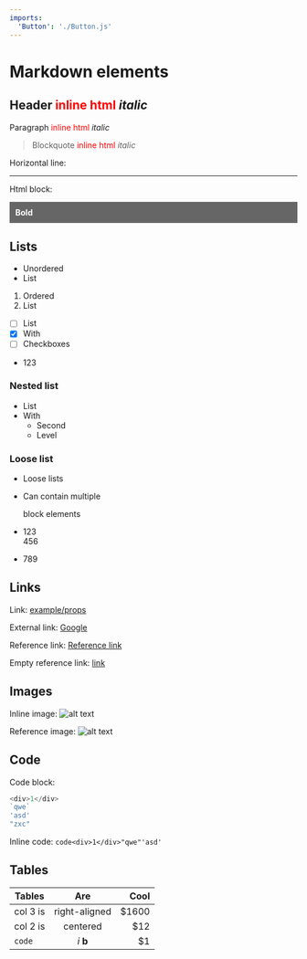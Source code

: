 ```yaml
---
imports:
  'Button': './Button.js'
---
```


# Markdown elements

## Header <span style="color: red">inline html</span> *italic*

Paragraph <span style="color: red">inline html</span> *italic*

> Blockquote <span style="color: red">inline html</span> *italic*

Horizontal line:

---

Html block:

<div style="background: #666; padding: 10px; color: white">
	<b>Bold</b>
</div>

## Lists

- Unordered
- List

1. Ordered
2. List

- [ ] List
- [x] With
- [ ] Checkboxes
- 123

### Nested list

- List
- With
  - Second
  - Level

### Loose list

- Loose lists

- Can contain multiple
  
  block elements

- 123
  <br>
  456

- 789

## Links

Link: [example/props](/example/props)

External link: [Google](http://google.com "Title")

Reference link: [Reference link][link]

Empty reference link: [link]

## Images

Inline image: 
![alt text](http://via.placeholder.com/100x100 "Title")

Reference image: 
![alt text][image]

## Code

Code block:

```js
<div>1</div>
`qwe`
'asd'
"zxc"
```

Inline code: `code<div>1</div>"qwe"'asd'`

## Tables

| Tables        | Are           | Cool  |
| ------------- |:-------------:| -----:|
| col 3 is      | right-aligned | $1600 |
| col 2 is      | centered      |   $12 |
| `code`        | *i* <b>b</b>  |    $1 |

[image]: http://via.placeholder.com/100x100 "Title"
[link]: http://www.reddit.com
